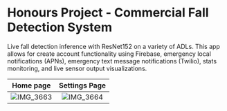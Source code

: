 # Honours Project - Commercial Fall Detection System

Live fall detection inference with ResNet152 on a variety of ADLs. This app allows for create account functionality using Firebase, emergency local notifications (APNs), emergency text message notifications (Twilio), stats monitoring, and live sensor output visualizations.

Home page                  |  Settings Page
:-------------------------:|:-------------------------:
![IMG_3663](https://user-images.githubusercontent.com/57837950/233863375-52224b40-ecc7-4126-b1ba-56f213a55e35.jpg)  |  ![IMG_3664](https://user-images.githubusercontent.com/57837950/233863374-aa2eb339-270d-41f0-9866-fdd007f22f28.jpg)
